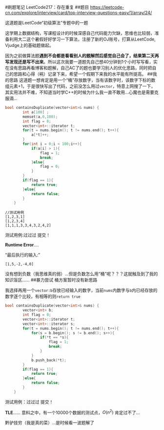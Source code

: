 #刷题笔记 LeetCode217：存在重复
##题目
<https://leetcode-cn.com/explore/interview/card/top-interview-questions-easy/1/array/24/>

这道题是LeetCode“初级算法”专题中的一题


这学期上数据结构，写课程设计的时候深感自己代码能力欠缺，思维也比较弱，准备利用大二这个暑假好好学习一下算法，注册了新的OJ账号，打算从LeetCode, Vjudge上的基础题做起。

因为之前做算法题**遇到不会都是看看别人的题解然后感觉自己会了，结果第二天再写发现还是写不出来**。所以这次我要一道题先自己想40分钟到1个小时写写看，实在没有思路再看博客和题解，自己AC了的题也要学习别人的优化思路，同时把自己的思路和心得（~~坑~~）记录下来，希望一个假期下来我的水平能有所提高。
##我的思路
这道题一想肯定是用一个“桶”存放数字，当有该数字时，该数字下标的数组元素+1，于是很快写出了代码，之前没怎么用过`vector`，特意上网搜了一下，其实用法并不难，不知道当时学C++的时候为什么我一直不敢用...心魔也是需要克服滴...
```C++
bool containsDuplicate(vector<int>& nums) {
        int a[100] ;
        memset(a,0,100);
        int flag = 0;
        vector<int>::iterator t;
        for(t = nums.begin(); t != nums.end(); t++){
            a[*t]++;
        }
        for(int i = 0;i < 100;i++){
            if(a[i] > 1){
                flag = 1;
                break;
            }else{
                flag = 0;
            }
        }
        if(flag == 1){
            return true;
        }else{
            return false;
        }
    }
```
```
//测试用例
[1,2,3,1]
[1,2,3,4]
[1,1,1,3,3,4,3,2,4,2]
```
测试用例:过过过
提交！

**Runtime Error**....

“最后执行的输入:”
```
[1,5,-2,-4,0]
```
没有想到负数（我思维真的弱）...但是负数怎么用“桶”呢？？？这就触及到了我的知识盲区......
##暴力尝试
桶方案暂时没有新思路

我选择再用一个`vector:b`存放已经输入的数字，当前`nums`内数字与`b`内已经存放的数字逐个比较，有相等的则`return true`

```C++
bool containsDuplicate(vector<int>& nums) {
        vector<int> b;
        int flag = 0;
        vector<int>::iterator t;
        vector<int>::iterator s;
        for(t = nums.begin(); t != nums.end(); t++){
            for(s = b.begin(); s != b.end(); s++){
                if(*t == *s){
                    flag = 1;
                    break;
                }
            }
            b.push_back(*t);
        }
        if(flag == 1){
            return true;
        }else{
            return false;
        }
    }
```
测试用例：过过过
提交！

**TLE**......
意料之中，有一个10000个数据的测试点，$O\left ( n^{2} \right )$ 肯定过不了...

黔驴技穷（我是真的菜）...是时候看一波题解了

